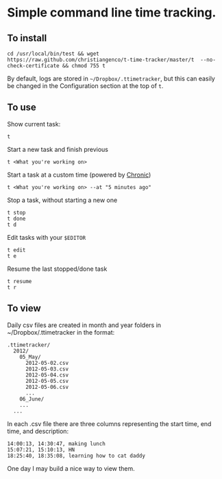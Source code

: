 # Simple command line time tracking.


To install
----------

    cd /usr/local/bin/test && wget https://raw.github.com/christiangenco/t-time-tracker/master/t  --no-check-certificate && chmod 755 t

By default, logs are stored in `~/Dropbox/.ttimetracker`, but this can easily be changed in the Configuration section at the top of `t`.

To use
------

Show current task:

    t
  
Start a new task and finish previous
  
    t <What you're working on>
  
Start a task at a custom time (powered by [Chronic](https://github.com/mojombo/chronic))

    t <What you're working on> --at "5 minutes ago"

Stop a task, without starting a new one

    t stop
    t done
    t d
  
Edit tasks with your `$EDITOR`

    t edit
    t e
  
Resume the last stopped/done task

    t resume
    t r

To view
-------

Daily csv files are created in month and year folders in ~/Dropbox/.ttimetracker in the format:

    .ttimetracker/
      2012/
        05_May/
          2012-05-02.csv
          2012-05-03.csv
          2012-05-04.csv
          2012-05-05.csv
          2012-05-06.csv
          ...
        06_June/
        ...
      ...

In each .csv file there are three columns representing the start time, end time, and description:

    14:00:13, 14:30:47, making lunch
    15:07:21, 15:10:13, HN
    18:25:40, 18:35:08, learning how to cat daddy

One day I may build a nice way to view them.